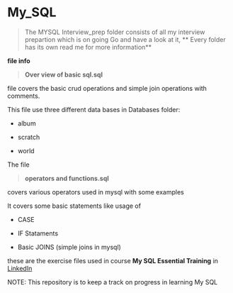 # My_SQL
> The MYSQL Interview_prep folder consists of all my interview prepartion which is on going Go and have a look at it, ** Every folder has its own read me for more information**

**file info**
> **Over view of basic sql.sql** 

file  covers the basic crud operations and simple join operations with comments.

This file use three different data bases in Databases folder:

* album

* scratch

* world


The file 
> **operators and functions.sql** 

covers various operators used in mysql with some examples 

It covers some basic statements like usage of 

* CASE

* IF Stataments

* Basic JOINS (simple joins in mysql)

these are the exercise files used in course **My SQL Essential Training** in [LinkedIn](https://www.linkedin.com/learning-login/share?account=92695330&forceAccount=false&redirect=https%3A%2F%2Fwww.linkedin.com%2Flearning%2Fmysql-essential-training-2%3Ftrk%3Dshare_ent_url%26shareId%3D6YKzxNXPRsGXyODA4XauCA%253D%253D)

NOTE: This repository is to keep a track on progress in learning My SQL

